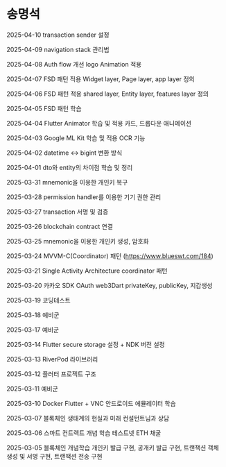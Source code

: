 # 송명석
2025-04-10 
transaction sender 설정

2025-04-09
navigation stack 관리법 

2025-04-08
Auth flow 개선
logo Animation 적용

2025-04-07
FSD 패턴 적용
Widget layer, Page layer, app layer 정의

2025-04-06
FSD 패턴 적용
shared layer, Entity layer, features layer 정의

2025-04-05
FSD 패턴 학습

2025-04-04
Flutter Animator 학습 및 적용
카드, 드롭다운 애니메이션

2025-04-03
Google ML Kit 학습 및 적용
OCR 기능

2025-04-02
datetime <-> bigint 변환 방식

2025-04-01
dto와 entity의 차이점 학습 및 정리

2025-03-31
mnemonic을 이용한 개인키 복구

2025-03-28
permission handler를 이용한 기기 권한 관리

2025-03-27
transaction 서명 및 검증

2025-03-26
blockchain contract 연결

2025-03-25
mnemonic을 이용한 개인키 생성, 암호화

2025-03-24
MVVM-C(Coordinator) 패턴 (https://www.blueswt.com/184)

2025-03-21
Single Activity Architecture
coordinator 패턴

2025-03-20
카카오 SDK OAuth
web3Dart privateKey, publicKey, 지갑생성

2025-03-19
코딩테스트

2025-03-18
예비군

2025-03-17
예비군

2025-03-14
Flutter secure storage 설정 + NDK 버전 설정

2025-03-13
RiverPod 라이브러리

2025-03-12
플러터 프로젝트 구조

2025-03-11
예비군

2025-03-10
Docker Flutter + VNC 안드로이드 에뮬레이터 학습

2025-03-07
블록체인 생태계의 현실과 미래 컨설턴트님과 상담

2025-03-06
스마트 컨트렉트 개념 학습
테스트넷 ETH 채굴

2025-03-05
블록체인 개념학습
개인키 발급 구현, 공개키 발급 구현, 트랜잭션 객체 생성 및 서명 구현, 트랜잭션 전송 구현
